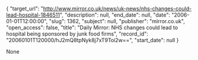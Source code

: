 {
  "target_url": "http://www.mirror.co.uk/news/uk-news/nhs-changes-could-lead-hospital-1846511", 
  "description": null, 
  "end_date": null, 
  "date": "2006-01-01T12:00:00", 
  "slug": 1362, 
  "subject": null, 
  "publisher": "mirror.co.uk", 
  "open_access": false, 
  "title": "Daily Mirror: NHS changes could lead to hospital being sponsored by junk food firms", 
  "record_id": "20060101T120000/hJ2mQ8tpNyk8j7xT9Toi2w==", 
  "start_date": null
}

None